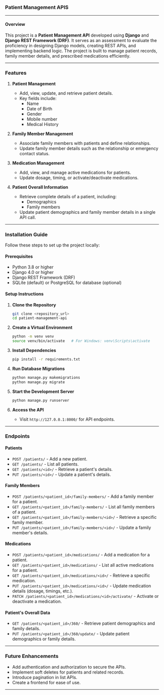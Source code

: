 ### Patient Management APIS

---

#### **Overview**

This project is a **Patient Management API** developed using **Django** and **Django REST Framework (DRF)**. It serves as an assessment to evaluate the proficiency in designing Django models, creating REST APIs, and implementing backend logic. The project is built to manage patient records, family member details, and prescribed medications efficiently.

---

### **Features**

1. **Patient Management**
   - Add, view, update, and retrieve patient details.
   - Key fields include:
     - Name
     - Date of Birth
     - Gender
     - Mobile number
     - Medical History

2. **Family Member Management**
   - Associate family members with patients and define relationships.
   - Update family member details such as the relationship or emergency contact status.

3. **Medication Management**
   - Add, view, and manage active medications for patients.
   - Update dosage, timing, or activate/deactivate medications.

4. **Patient Overall Information**
   - Retrieve complete details of a patient, including:
     - Demographics
     - Family members
   - Update patient demographics and family member details in a single API call.

---

### **Installation Guide**

Follow these steps to set up the project locally:

#### **Prerequisites**
- Python 3.8 or higher
- Django 4.0 or higher
- Django REST Framework (DRF)
- SQLite (default) or PostgreSQL for database (optional)

#### **Setup Instructions**
1. **Clone the Repository**
   ```bash
   git clone <repository_url>
   cd patient-management-api
   ```

2. **Create a Virtual Environment**
   ```bash
   python -m venv venv
   source venv/bin/activate   # For Windows: venv\Scripts\activate
   ```

3. **Install Dependencies**
   ```bash
   pip install -r requirements.txt
   ```

4. **Run Database Migrations**
   ```bash
   python manage.py makemigrations
   python manage.py migrate
   ```

5. **Start the Development Server**
   ```bash
   python manage.py runserver
   ```

6. **Access the API**
   - Visit `http://127.0.0.1:8000/` for API endpoints.

---

### **Endpoints**

#### **Patients**
- `POST /patients/` - Add a new patient.
- `GET /patients/` - List all patients.
- `GET /patients/<id>/` - Retrieve a patient's details.
- `PUT /patients/<id>/` - Update a patient's details.

#### **Family Members**
- `POST /patients/<patient_id>/family-members/` - Add a family member for a patient.
- `GET /patients/<patient_id>/family-members/` - List all family members of a patient.
- `GET /patients/<patient_id>/family-members/<id>/` - Retrieve a specific family member.
- `PUT /patients/<patient_id>/family-members/<id>/` - Update a family member's details.

#### **Medications**
- `POST /patients/<patient_id>/medications/` - Add a medication for a patient.
- `GET /patients/<patient_id>/medications/` - List all active medications for a patient.
- `GET /patients/<patient_id>/medications/<id>/` - Retrieve a specific medication.
- `PUT /patients/<patient_id>/medications/<id>/` - Update medication details (dosage, timings, etc.).
- `PATCH /patients/<patient_id>/medications/<id>/activate/` - Activate or deactivate a medication.

#### **Patient's Overall Data**
- `GET /patients/<patient_id>/360/` - Retrieve patient demographics and family details.
- `PUT /patients/<patient_id>/360/update/` - Update patient demographics or family details.

---

### **Future Enhancements**
- Add authentication and authorization to secure the APIs.
- Implement soft deletes for patients and related records.
- Introduce pagination in list APIs.
- Create a frontend for ease of use.

---
